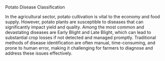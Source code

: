Potato Disease Classification

In the agricultural sector, potato cultivation is vital to the economy and food supply. However,
potato plants are susceptible to diseases that can significantly impact yield and quality. Among the
most common and devastating diseases are Early Blight and Late Blight, which can lead to substantial 
crop losses if not detected and managed promptly. Traditional methods of disease identification are
often manual, time-consuming, and prone to human error, making it challenging for farmers to diagnose
and address these issues effectively.
